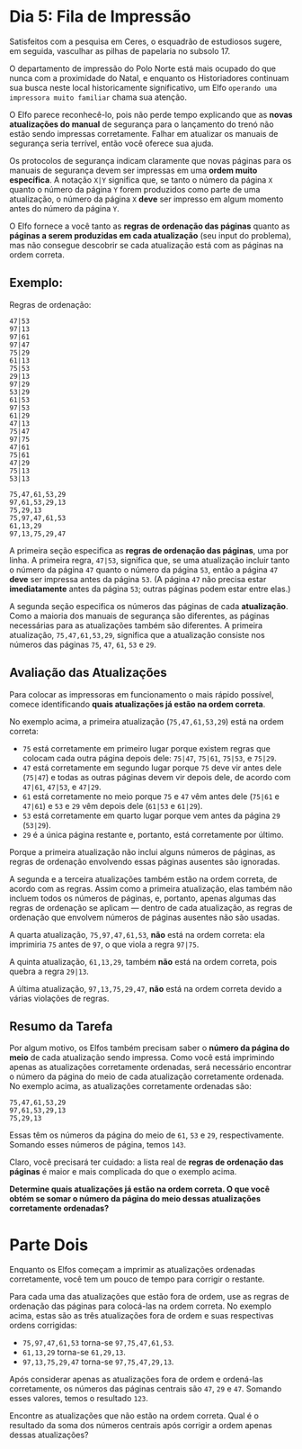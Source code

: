 # Dia 5: Fila de Impressão

Satisfeitos com a pesquisa em Ceres, o esquadrão de estudiosos sugere, em seguida, vasculhar as pilhas de papelaria no subsolo 17.

O departamento de impressão do Polo Norte está mais ocupado do que nunca com a proximidade do Natal, e enquanto os Historiadores continuam sua busca neste local historicamente significativo, um Elfo `operando uma impressora muito familiar` chama sua atenção.

O Elfo parece reconhecê-lo, pois não perde tempo explicando que as **novas atualizações do manual** de segurança para o lançamento do trenó não estão sendo impressas corretamente. Falhar em atualizar os manuais de segurança seria terrível, então você oferece sua ajuda.

Os protocolos de segurança indicam claramente que novas páginas para os manuais de segurança devem ser impressas em uma **ordem muito específica**. A notação `X|Y` significa que, se tanto o número da página `X` quanto o número da página `Y` forem produzidos como parte de uma atualização, o número da página `X` **deve** ser impresso em algum momento antes do número da página `Y`.

O Elfo fornece a você tanto as **regras de ordenação das páginas** quanto as **páginas a serem produzidas em cada atualização** (seu input do problema), mas não consegue descobrir se cada atualização está com as páginas na ordem correta.

## Exemplo:

Regras de ordenação:

```
47|53
97|13
97|61
97|47
75|29
61|13
75|53
29|13
97|29
53|29
61|53
97|53
61|29
47|13
75|47
97|75
47|61
75|61
47|29
75|13
53|13

75,47,61,53,29
97,61,53,29,13
75,29,13
75,97,47,61,53
61,13,29
97,13,75,29,47
```

A primeira seção especifica as **regras de ordenação das páginas**, uma por linha. A primeira regra, `47|53`, significa que, se uma atualização incluir tanto o número da página `47` quanto o número da página `53`, então a página `47` **deve** ser impressa antes da página `53`. (A página `47` não precisa estar **imediatamente** antes da página `53`; outras páginas podem estar entre elas.)

A segunda seção especifica os números das páginas de cada **atualização**. Como a maioria dos manuais de segurança são diferentes, as páginas necessárias para as atualizações também são diferentes. A primeira atualização, `75,47,61,53,29`, significa que a atualização consiste nos números das páginas `75`, `47`, `61`, `53` e `29`.

## Avaliação das Atualizações

Para colocar as impressoras em funcionamento o mais rápido possível, comece identificando **quais atualizações já estão na ordem correta**.

No exemplo acima, a primeira atualização (`75,47,61,53,29`) está na ordem correta:

- `75` está corretamente em primeiro lugar porque existem regras que colocam cada outra página depois dele: `75|47`, `75|61`, `75|53`, e `75|29`.
- `47` está corretamente em segundo lugar porque `75` deve vir antes dele (`75|47`) e todas as outras páginas devem vir depois dele, de acordo com `47|61`, `47|53`, e `47|29`.
- `61` está corretamente no meio porque `75` e `47` vêm antes dele (`75|61` e `47|61`) e `53` e `29` vêm depois dele (`61|53` e `61|29`).
- `53` está corretamente em quarto lugar porque vem antes da página `29` (`53|29`).
- `29` é a única página restante e, portanto, está corretamente por último.

Porque a primeira atualização não inclui alguns números de páginas, as regras de ordenação envolvendo essas páginas ausentes são ignoradas.

A segunda e a terceira atualizações também estão na ordem correta, de acordo com as regras. Assim como a primeira atualização, elas também não incluem todos os números de páginas, e, portanto, apenas algumas das regras de ordenação se aplicam — dentro de cada atualização, as regras de ordenação que envolvem números de páginas ausentes não são usadas.

A quarta atualização, `75,97,47,61,53`, **não** está na ordem correta: ela imprimiria `75` antes de `97`, o que viola a regra `97|75`.

A quinta atualização, `61,13,29`, também **não** está na ordem correta, pois quebra a regra `29|13`.

A última atualização, `97,13,75,29,47`, **não** está na ordem correta devido a várias violações de regras.

## Resumo da Tarefa

Por algum motivo, os Elfos também precisam saber o **número da página do meio** de cada atualização sendo impressa. Como você está imprimindo apenas as atualizações corretamente ordenadas, será necessário encontrar o número da página do meio de cada atualização corretamente ordenada. No exemplo acima, as atualizações corretamente ordenadas são:

```
75,47,61,53,29
97,61,53,29,13
75,29,13
```

Essas têm os números da página do meio de `61`, `53` e `29`, respectivamente. Somando esses números de página, temos `143`.

Claro, você precisará ter cuidado: a lista real de **regras de ordenação das páginas** é maior e mais complicada do que o exemplo acima.

**Determine quais atualizações já estão na ordem correta. O que você obtém se somar o número da página do meio dessas atualizações corretamente ordenadas?**

# Parte Dois

Enquanto os Elfos começam a imprimir as atualizações ordenadas corretamente, você tem um pouco de tempo para corrigir o restante.

Para cada uma das atualizações que estão fora de ordem, use as regras de ordenação das páginas para colocá-las na ordem correta. No exemplo acima, estas são as três atualizações fora de ordem e suas respectivas ordens corrigidas:

- `75,97,47,61,53` torna-se `97,75,47,61,53`.
- `61,13,29` torna-se `61,29,13`.
- `97,13,75,29,47` torna-se `97,75,47,29,13`.

Após considerar apenas as atualizações fora de ordem e ordená-las corretamente, os números das páginas centrais são `47`, `29` e `47`. Somando esses valores, temos o resultado `123`.

Encontre as atualizações que não estão na ordem correta. Qual é o resultado da soma dos números centrais após corrigir a ordem apenas dessas atualizações?
